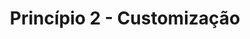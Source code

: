 ---
title: Princípio 2 - Customização
description: Endereça orientações relacionadas a funções que permitem aos usuários adaptar as interfaces de acordo com as suas necessidades.
---